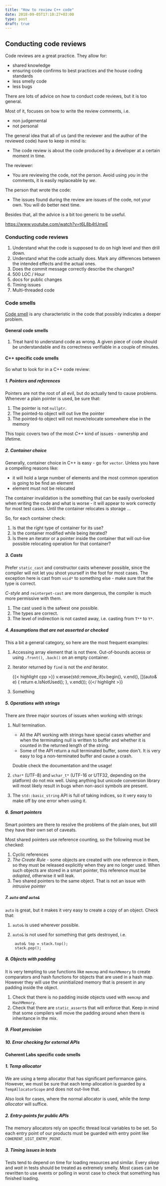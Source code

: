 ```yaml
---
title: "How to review C++ code"
date: 2018-09-05T17:10:27+03:00
type: post
draft: true
---
```


## Conducting code reviews

Code reviews are a great practice. They allow for:

- shared knowledge
- ensuring code confirms to best practices and the house coding standards
- less smelly code
- less bugs

There are lots of advice on how to conduct code reviews, but it is too general.

Most of it, focuses on how to write the review comments, i.e.

- non judgemental
- not personal

The general idea that all of us (and the reviewer and the author of the reviewed
code) have to keep in mind is:

- The code review is about the code produced by a developer at a certain moment
  in time.

The reviewer:

- You are reviewing the code, not the person. Avoid using *you* in the comments,
  it is easily replaceable by *we*.

The person that wrote the code:

- The issues found during the review are issues of the code, not your own. You
  will do better next time.

Besides that, all the advice is a bit too generic to be useful. 

https://www.youtube.com/watch?v=t6L8b4tUmeE

### Conducting code reviews

1. Understand what the code is supposed to do on high level and then drill down.
2. Understand what the code actually does. Mark any differences between the
   intended effects and the actual ones.
3. Does the commit message correctly describe the changes?
4. 500 LOC / Hour
5. docs for public changes
6. Timing issues
7. Multi-threaded code

### Code smells

[Code smell](https://en.wikipedia.org/wiki/Code_smell) is any characteristic in
the code that possibly indicates a deeper problem.

#### General code smells

1. Treat hard to understand code as wrong. A given piece of code should be
   understandable and its correctness verifiable in a couple of minutes.

#### C++ specific code smells

So what to look for in a C++ code review:

##### 1. Pointers and references

Pointers are not the root of all evil, but do actually tend to cause problems.
Whenever a plain pointer is used, be sure that:

1. The pointer is not `nullptr`.
2. The pointed-to object will out live the pointer
3. The pointed-to object will not move/relocate somewhere else in the memory

This topic covers two of the most *C++* kind of issues -  ownership and
lifetime.

##### 2. Container choice

Generally, container choice in C++ is easy - go for `vector`. Unless you have a
compelling reasons like:

- it will hold a large number of elements and the most common operation is going
  to be find an element
- element must not be relocated

The container invalidation is the something that can be easily overlooked when
writing the code and what is worse - it will appear to work correctly for most
test cases. Until the container relocates is storage ...

So, for each container check:

1. Is that the right type of container for its use?
2. Is the container modified while being iterated?
3. Is there an iterator or a pointer inside the container that will out-live
   possible relocating operation for that container?

##### 3. Casts

Prefer `static_cast` and constructor casts whenever possible, since the compiler
will not let you shoot yourself in the foot for most cases. The exception here
is cast from `void*` to something else - make sure that the type is correct.

*C-style* and `reinterpet-cast` are more dangerous, the compiler is much more
permissive with them.

1. The cast used is the safeest one possible.
2. The types are correct.
3. The level of indirection is not casted away, i.e. casting from `T**` to `Y*`.

##### 4. Assumptions that are not asserted or checked

This a bit a general category, so here are the most frequent examples:

1. Accessing array element that is not there. Out-of-bounds access or using
   `.front()`, `.back()` on an empty container.
2. Iterator returned by `find` is not the *end* iterator.

    {{< highlight cpp >}}
v.erase(std::remove_if(v.begin(), v.end(), [](auto& e) {
    return e.IsNotUsed();
}, v.end());
    {{</ highlight >}}

1. Something

##### 5. Operations with strings

There are three major sources of issues when working with strings:

1. Null termination.

    - All the API working with strings have special cases whether and when the
      terminating null is written to buffer and whether it is counted in the
      returned length of the string.  
    - Some of the API return a null terminated buffer, some don't. It is very
      easy to log a non-terminated buffer and cause a crash.

    Double check the documentation and the usage!

2. `char*` (UTF-8) and `wchar_t*` (UTF-16 or UTF32, depending on the platform)
   do not mix well. Using anything but unicode conversion library will most
   likely result in bugs when non-ascii symbols are present.

3. The `std::basic_string` API is full of taking indices, so it very easy to
   make off by one error when using it.

##### 6. Smart pointers

Smart pointers are there to resolve the problems of the plain ones, but still
they have their own set of caveats.

Most shared pointers use reference counting, so the following must be checked:

1. Cyclic references
2. *The Create Rule* - some objects are created with one reference in them, so
   they must be released explicitly when they are no longer used. When such
   objects are stored in a smart pointer, this reference must be *adopted*,
   otherwise it will leak.
4. Two shared pointers to the same object. That is not an issue with *intrusive
   pointer*

##### 7. `auto` and `auto&`

`auto` is great, but it makes it very easy to create a copy of an object. Check
that:

1. `auto&` is used wherever possible.
2. `auto&` is not used for something that gets destroyed, i.e.

        auto& top = stack.top();
        stack.pop();

##### 8. Objects with padding

It is very tempting to use functions like `memcmp` and `HashMemory` to create
comparators and hash functions for objects that are used in a hash map. However
they will use the uninitialized memory that is present in any padding inside the
object.

1. Check that there is no padding inside objects used with `memcmp` and
   `HashMemory`.
2. Check that there are `static_assert`s that will enforce that. Keep in mind
   that some compilers will move the padding around when there is inheritance in
   the mix.

##### 9. Float precision
##### 10. Error checking for external APIs

#### Coherent Labs specific code smells

##### 1. Temp allocator

We are using a temp allocator that has significant performance gains. However,
we must be sure that each temp allocation is guarded by a `TempAllocatorScope`
and does not out-live that.

Also look for cases, where the normal allocator is used, while the *temp
allocator* will suffice.

##### 2. Entry-points for public APIs

The memory allocators rely on specific thread local variables to be set. So each
entry point of our products must be guarded with entry point like
`COHERENT_UIGT_ENTRY_POINT`.

##### 3. Timing issues in tests

Tests tend to depend on time for loading resources and similar. Every *sleep*
and *wait* in tests should be treated as extremely smelly. Most cases can be
rewritten to use events or polling in worst case to check that something has
finished loading.
